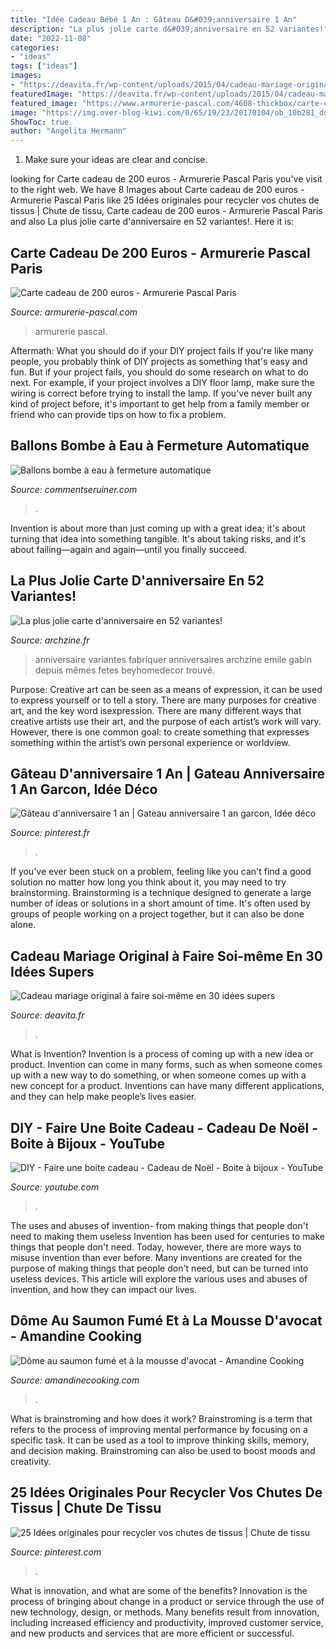 ```yaml
---
title: "Idée Cadeau Bébé 1 An : Gâteau D&#039;anniversaire 1 An"
description: "La plus jolie carte d&#039;anniversaire en 52 variantes!"
date: "2022-11-08"
categories:
- "ideas"
tags: ["ideas"]
images:
- "https://deavita.fr/wp-content/uploads/2015/04/cadeau-mariage-original-bouteille-vin-bouchons-liège.jpg"
featuredImage: "https://deavita.fr/wp-content/uploads/2015/04/cadeau-mariage-original-bouteille-vin-bouchons-liège.jpg"
featured_image: "https://www.armurerie-pascal.com/4608-thickbox/carte-cadeau-de-200-euros.jpg"
image: "https://img.over-blog-kiwi.com/0/65/19/23/20170104/ob_10b281_domes-saumon-avocat.jpg"
ShowToc: true
author: "Angelita Hermann"
---
```



1. Make sure your ideas are clear and concise.

	

		
looking for Carte cadeau de 200 euros - Armurerie Pascal Paris you've visit to the right web. We have 8 Images about Carte cadeau de 200 euros - Armurerie Pascal Paris like 25 Idées originales pour recycler vos chutes de tissus | Chute de tissu, Carte cadeau de 200 euros - Armurerie Pascal Paris and also La plus jolie carte d&#039;anniversaire en 52 variantes!. Here it is:
		
    
## Carte Cadeau De 200 Euros - Armurerie Pascal Paris

<img loading=lazy src="https://www.armurerie-pascal.com/4608-thickbox/carte-cadeau-de-200-euros.jpg" onerror="this.onerror=null;this.src='https://tse3.mm.bing.net/th?id=OIP.lVv8--WLgnxLR6-qGqe1eQHaHa&amp;pid=15.1';" alt="Carte cadeau de 200 euros - Armurerie Pascal Paris">

_Source: armurerie-pascal.com_

>armurerie pascal. 

	

Aftermath: What you should do if your DIY project fails
If you're like many people, you probably think of DIY projects as something that's easy and fun. But if your project fails, you should do some research on what to do next. For example, if your project involves a DIY floor lamp, make sure the wiring is correct before trying to install the lamp. If you've never built any kind of project before, it's important to get help from a family member or friend who can provide tips on how to fix a problem.

    
## Ballons Bombe à Eau à Fermeture Automatique

<img loading=lazy src="http://cdn2.commentseruiner.net/29285-thickbox_default/ballons-bombe-a-eau-a-fermeture-automatique.jpg" onerror="this.onerror=null;this.src='https://tse2.mm.bing.net/th?id=OIP.qEKL6QNrwsuXvIuhJ7egKwHaHa&amp;pid=15.1';" alt="Ballons bombe à eau à fermeture automatique">

_Source: commentseruiner.com_

>. 

	

Invention is about more than just coming up with a great idea; it's about turning that idea into something tangible. It's about taking risks, and it's about failing—again and again—until you finally succeed.

    
## La Plus Jolie Carte D&#039;anniversaire En 52 Variantes!

<img loading=lazy src="https://archzine.fr/wp-content/uploads/2015/08/1-carte-invitation-anniversaire-jolie-variante-pour-carte-d-anniversaire-originale-idee.jpg" onerror="this.onerror=null;this.src='https://tse4.mm.bing.net/th?id=OIP.X4tOpyPWBv6OCgwBSPe24AHaLE&amp;pid=15.1';" alt="La plus jolie carte d&#039;anniversaire en 52 variantes!">

_Source: archzine.fr_

>anniversaire variantes fabriquer anniversaires archzine emile gabin depuis mêmes fetes beyhomedecor trouvé. 

	

Purpose:
Creative art can be seen as a means of expression, it can be used to express yourself or to tell a story. There are many purposes for creative art, and the key word isexpression. There are many different ways that creative artists use their art, and the purpose of each artist’s work will vary. However, there is one common goal: to create something that expresses something within the artist’s own personal experience or worldview.

    
## Gâteau D&#039;anniversaire 1 An | Gateau Anniversaire 1 An Garcon, Idée Déco

<img loading=lazy src="https://i.pinimg.com/736x/55/0c/75/550c7578b407650fe6f6d8f8fb4c7768.jpg" onerror="this.onerror=null;this.src='https://tse2.mm.bing.net/th?id=OIP.OSzGqDeMVNZa214nrjRj8wHaJ3&amp;pid=15.1';" alt="Gâteau d&#039;anniversaire 1 an | Gateau anniversaire 1 an garcon, Idée déco">

_Source: pinterest.fr_

>. 

	

If you've ever been stuck on a problem, feeling like you can't find a good solution no matter how long you think about it, you may need to try brainstorming. Brainstorming is a technique designed to generate a large number of ideas or solutions in a short amount of time. It's often used by groups of people working on a project together, but it can also be done alone.

    
## Cadeau Mariage Original à Faire Soi-même En 30 Idées Supers

<img loading=lazy src="https://deavita.fr/wp-content/uploads/2015/04/cadeau-mariage-original-bouteille-vin-bouchons-liège.jpg" onerror="this.onerror=null;this.src='https://tse1.mm.bing.net/th?id=OIP.RKrX8ZQpJF7lSNMqCP546AHaPW&amp;pid=15.1';" alt="Cadeau mariage original à faire soi-même en 30 idées supers">

_Source: deavita.fr_

>. 

	

What is Invention?
Invention is a process of coming up with a new idea or product. Invention can come in many forms, such as when someone comes up with a new way to do something, or when someone comes up with a new concept for a product. Inventions can have many different applications, and they can help make people’s lives easier.

    
## DIY - Faire Une Boite Cadeau - Cadeau De Noël - Boite à Bijoux - YouTube

<img loading=lazy src="http://i.ytimg.com/vi/-TOzXudvp1U/maxresdefault.jpg" onerror="this.onerror=null;this.src='https://tse2.mm.bing.net/th?id=OIP.6rXj-tGdRxrlc55VcXLRngHaEK&amp;pid=15.1';" alt="DIY - Faire une boite cadeau - Cadeau de Noël - Boite à bijoux - YouTube">

_Source: youtube.com_

>. 

	

The uses and abuses of invention- from making things that people don't need to making them useless
Invention has been used for centuries to make things that people don't need. Today, however, there are more ways to misuse invention than ever before. Many inventions are created for the purpose of making things that people don't need, but can be turned into useless devices. This article will explore the various uses and abuses of invention, and how they can impact our lives.

    
## Dôme Au Saumon Fumé Et à La Mousse D&#039;avocat - Amandine Cooking

<img loading=lazy src="https://img.over-blog-kiwi.com/0/65/19/23/20170104/ob_10b281_domes-saumon-avocat.jpg" onerror="this.onerror=null;this.src='https://tse2.mm.bing.net/th?id=OIP.HTkioWUt5K8JuYDhSbNyuQHaLH&amp;pid=15.1';" alt="Dôme au saumon fumé et à la mousse d&#039;avocat - Amandine Cooking">

_Source: amandinecooking.com_

>. 

	

What is brainstroming and how does it work?
Brainstroming is a term that refers to the process of improving mental performance by focusing on a specific task. It can be used as a tool to improve thinking skills, memory, and decision making. Brainstroming can also be used to boost moods and creativity.

    
## 25 Idées Originales Pour Recycler Vos Chutes De Tissus | Chute De Tissu

<img loading=lazy src="https://i.pinimg.com/736x/02/d3/78/02d378a52e45bbad56bf94b2f23d4eea.jpg" onerror="this.onerror=null;this.src='https://tse1.mm.bing.net/th?id=OIP.IUoAHWOoAaf1FKVMRIDkSwHaLH&amp;pid=15.1';" alt="25 Idées originales pour recycler vos chutes de tissus | Chute de tissu">

_Source: pinterest.com_

>. 

	

What is innovation, and what are some of the benefits?
Innovation is the process of bringing about change in a product or service through the use of new technology, design, or methods. Many benefits result from innovation, including increased efficiency and productivity, improved customer service, and new products and services that are more efficient or successful.

